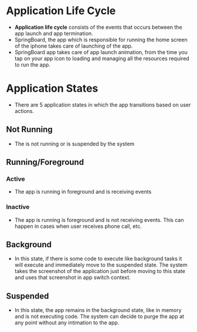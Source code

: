 # Application Life Cycle

- **Application life cycle** consists of the events that occurs between the app launch and app termination.
- SpringBoard, the app which is responsible for running the home screen of the iphone takes care of launching of the app.
- SpringBoard app takes care of app launch animation, from the time you tap on your app icon to loading and managing all the resources required to run the app.

# Application States
- There are 5 application states in which the app transitions based on user actions.

## Not Running
- The is not running or is suspended by the system

## Running/Foreground
### Active
- The app is running in foreground and is receiving events

### Inactive
- The app is running is foreground and is not receiving events. This can happen in cases when user receives phone call, etc.

## Background
- In this state, if there is some code to execute like background tasks it will execute and immediately move to the suspended state. The system takes the screenshot of the application just before moving to this state and uses that screenshot in app switch context.

## Suspended
- In this state, the app remains in the background state, like in memory and is not executing code. The system can decide to purge the app at any point without any intimation to the app. 
